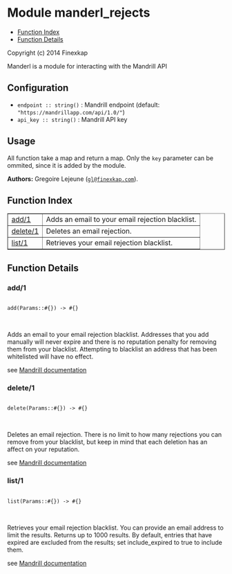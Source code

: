 

# Module manderl_rejects #
* [Function Index](#index)
* [Function Details](#functions)

Copyright (c) 2014 Finexkap

Manderl is a module for interacting with the Mandrill API

## Configuration

* `endpoint :: string()` : Mandrill endpoint (default: `"https://mandrillapp.com/api/1.0/"`)
* `api_key :: string()` : Mandrill API key

## Usage

All function take a map and return a map. Only the <code>key</code> parameter can be ommited, since it is added by the module.


__Authors:__ Gregoire Lejeune ([`gl@finexkap.com`](mailto:gl@finexkap.com)).
<a name="index"></a>

## Function Index ##


<table width="100%" border="1" cellspacing="0" cellpadding="2" summary="function index"><tr><td valign="top"><a href="#add-1">add/1</a></td><td>
Adds an email to your email rejection blacklist.</td></tr><tr><td valign="top"><a href="#delete-1">delete/1</a></td><td>
Deletes an email rejection.</td></tr><tr><td valign="top"><a href="#list-1">list/1</a></td><td>
Retrieves your email rejection blacklist.</td></tr></table>


<a name="functions"></a>

## Function Details ##

<a name="add-1"></a>

### add/1 ###


<pre><code>
add(Params::#{}) -&gt; #{}
</code></pre>
<br />



Adds an email to your email rejection blacklist. Addresses that you add manually will never expire and there is no reputation penalty for removing them from your blacklist. Attempting to blacklist an address that has been whitelisted will have no effect.


see [Mandrill documentation](https://mandrillapp.com/api/docs/rejects.JSON.html#method=add)
<a name="delete-1"></a>

### delete/1 ###


<pre><code>
delete(Params::#{}) -&gt; #{}
</code></pre>
<br />



Deletes an email rejection. There is no limit to how many rejections you can remove from your blacklist, but keep in mind that each deletion has an affect on your reputation.


see [Mandrill documentation](https://mandrillapp.com/api/docs/rejects.JSON.html#method=delete)
<a name="list-1"></a>

### list/1 ###


<pre><code>
list(Params::#{}) -&gt; #{}
</code></pre>
<br />



Retrieves your email rejection blacklist. You can provide an email address to limit the results. Returns up to 1000 results. By default, entries that have expired are excluded from the results; set include_expired to true to include them.


see [Mandrill documentation](https://mandrillapp.com/api/docs/rejects.JSON.html#method=list)

